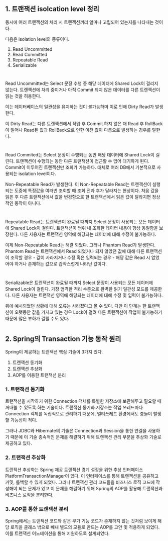 ## 1. 트랜잭션 isolcation level 정리

동시에 여러 트랜잭션의 처리 시 트랜잭션끼리 얼마나 고립되어 있는지를 나타내는 것이다.

다음은 isolation level의 종류이다.
1. Read Uncommitted
2. Read Committed
3. Repeatable Read
4. Serializable

#
Read Uncommitted는 Select 문장 수행 중 해당 데이터에 Shared Lock이 걸리지 않는다. 트랜잭션에 처리 중이거나 아직 Commit 되지 않은 데이터를 다른 트랜잭션이 읽는 것을 허용한다.

이는 데이터베이스의 일관성을 유지하는 것이 불가능하며 이로 인해 Dirty Read가 발생한다.

이 Dirty Read는 다른 트랜잭션에서 작업 후 Commit 하지 않은 채 Read 후 RollBack이 일어나 Read된 값과 RollBack으로 인한 이전 값이 다름으로 발생하는 경우를 말한다.

#
Read Commited는 Select 문장이 수행되는 동안 해당 데이터에 Shared Lock이 걸린다. 트랜잭션이 수행되는 동안 다른 트랜잭션이 접근할 수 없어 대기하게 된다. Commit이 이루어진 트랜잭션만 조회가 가능하다. 대체로 여러 DB에서 기본적으로 사용되는 isolation level이다.

Non-Repeatable Read가 발생한다. 이 Non-Repeatable Read는 트랜잭션이 실행 되는 도중에 특정값을 여러번 조회할 때 조회 전과 후가 달라지는 현상이다. 처음 값을 읽은 후 다른 트랜잭션에서 값을 변경함으로 한 트랜잭션에서 읽은 값이 달라지면 정상적인 동작이 아니다.

#
Repeatable Read는 트랜잭션이 완료될 때까지 Select 문장이 사용되는 모든 데이터에 Shared Lock이 걸린다. 트랜잭션이 범위 내 조회한 데이터 내용이 항상 동일함을 보장한다. 다른 사용자는 트랜잭션 영역에 해당되는 데이터에 대해 수정이 불가능하다.

이제 Non-Repeatable Read는 해결 되었다. 그러나 Phantom Read가 발생한다. Phantom Read는 트랜잭션에서 Read 되었거나 되지 않았던 값에 대해 다른 트랜잭션이 조작할 경우 - 값이 사라지거나 수정 혹은 입력되는 경우 - 해당 값은 Read 시 없었어야 하거나 존재하는 값으로 갑작스럽게 나타난 값이다.

#
Serializable은 트랜잭션이 완료될 때까지 Select 문장이 사용되는 모든 데이터에 Shared Lock이 걸린다. 가장 엄격한 격리 수준으로 완벽한 읽기 일관성 모드를 제공한다. 다른 사용자는 트랜잭션 영역에 해당되는 데이터에 대해 수정 및 입력이 불가능하다.

위에 예시되었던 상황에 대해 오류는 사라졌다고 볼 수 있다. 
다만 이 단계는 한 트랜잭션이 오랫동안 값을 가지고 있는 경우 Lock이 걸려 다른 트랜잭션이 작업이 불가능하기 때문에 많은 부하가 걸릴 수도 있다.
#
## 2. Spring의 Transaction 기능 동작 원리
Spring이 제공하는 트랜잭션 핵심 기술이 3가지 있다.
1. 트랜잭션 동기화
2. 트랜잭션 추상화
3. AOP를 이용한 트랜잭션 분리

### 1. 트랜잭션 동기화
트랜잭션을 시작하기 위한 Connection 객체를 특별한 저장소에 보관해두고 필요할 때 꺼내쓸 수 있도록 하는 기술이다. 트랜잭션 동기화 저장소는 작업 쓰레드마다 Connection 객체를 독립적으로 관리하기 때문에, 멀티쓰레드 환경에서도 충돌이 발생할 가능성이 적다.

그러나 JDBC와 Hibernate의 기술은 Connection과 Session을 통한 연결을 사용하기 때문에 이 기술 종속적인 문제를 해결하기 위해 트랜잭션 관리 부분을 추상화 기술로 제공하고 있다.

### 2. 트랜잭션 추상화
트랜잭션 추상화는 Spring 제공 트랜잭션 경계 설정을 위한 추상 인터페이스 PlatformTransactionManager이 있다. 이 인터페이스를 통해 트랜잭션을 공유하고 커밋, 롤백할 수 있게 되었다. 그러나 트랜잭션 관리 코드들을 비즈니스 로직 코드에 작성해야 되는 문제가 있고 이 문제를 해결하기 위해 Spring의 AOP를 활용해 트랜잭션과 비즈니스 로직을 분리한다.

### 3. AOP를 통한 트랜잭션 분리
Spring에서는 트랜잭션 코드와 같은 부가 기능 코드가 존재하지 않는 것처럼 보이게 해당 로직을 클래스 밖으로 빼내 별도의 모듈로 만드는 AOP를 고안 및 적용하게 되었다. 이를 트랜잭션 어노테이션을 통해 지원하도록 설계되었다.